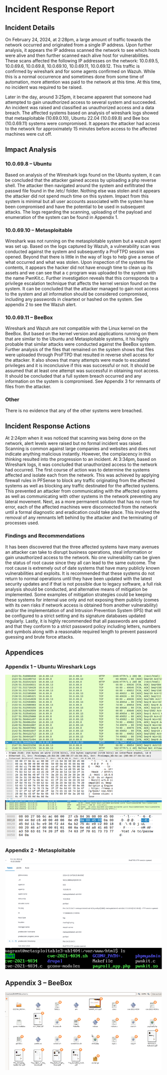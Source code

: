 # Incident Response Report
## Incident Details

On February 24, 2024, at 2:28pm, a large amount of traffic towards the network occurred and originated from a single IP address. Upon further analysis, it appears the IP address scanned the network to see which hosts were alive and then further scanned each alive host for vulnerabilities. These scans affected the following IP addresses on the network: 10.0.69.5, 10.0.69.6, 10.0.69.8, 10.0.69.10, 10.0.69.11, 10.0.69.12. This traffic is confirmed by wireshark and for some agents confirmed on Wazuh. While this is a normal occurrence and sometimes done from some time of automation, more attention was paid to the network at this time. At this time, no incident was required to be raised.

Later in the day, around 3:25pm, it became apparent that someone had attempted to gain unauthorized access to several system and succeeded. An incident was raised and classified as unauthorized access and a data breach. The affected systems based on analysis of wireshark logs showed that metasploitable (10.69.0.10), Ubuntu 22.04 (10.0.69.8) and Bee box (10.0.69.11) systems were compromised. It appears the attacker had access to the network for approximately 15 minutes before access to the affected machines were cut off.

## Impact Analysis

### 10.0.69.8 – Ubuntu

Based on analysis of the Wireshark logs found on the Ubuntu system, it can be concluded that the attacker gained access by uploading a php reverse shell. The attacker then navigated around the system and exfiltrated the passwd file found in the /etc/ folder. Nothing else was stolen and it appears the attacker did not spend much time on this system. Impact from this system is minimal but all user accounts associated with the system have been compromised and have the potential to be used in subsequent attacks. The logs regarding the scanning, uploading of the payload and enumeration of the system can be found in Appendix 1.

### 10.0.69.10 – Metasploitable

Wireshark was not running on the metasploitable system but a wazuh agent was set up. Based on the logs captured by Wazuh, a vulnerability scan was conducted against the system and subsequently a ProFTPD session was opened. Beyond that there is little in the way of logs to help give a sense of what occurred and what was stolen. Upon inspection of the systems file contents, it appears the hacker did not have enough time to clean up its assets and we can see that a c program was uploaded to the system with the name PwnKit.c. Further investigation reveals that this corresponds to a privilege escalation technique that affects the kernel version found on the system. It can be concluded that the attacker managed to gain root access to the system and all information should be considered compromised, including any passwords in cleartext or hashed on the system. See appendix 2 to see the Wazuh alert.

### 10.0.69.11 – BeeBox

Wireshark and Wazuh are not compatible with the Linux kernel on the BeeBox. But based on the kernel version and applications running on them that are similar to the Ubuntu and Metasploitable systems, it his highly probable that similar attacks were conducted against the BeeBox system. Further analysis of the files that remained on the system shows that files were uploaded through ProFTPD that resulted in reverse shell access for the attacker. It also shows that many attempts were made to escalated privileges and it is inconclusive if this was successful or not. It should be assumed that at least one attempt was successful in obtaining root access. It should be concluded that a full system breach occurred and any information on the system is compromised. See Appendix 3 for remnants of files from the attacker.

### Other

There is no evidence that any of the other systems were breached.

## Incident Response Actions

At 2:24pm when it was noticed that scanning was being done on the network, alert levels were raised but no formal incident was raised. Scanning is common against large companies and websites and does not indicate anything malicious instantly. However, the complacency in this thinking resulted into the progression to an incident. At 3:34pm, based on Wireshark logs, it was concluded that unauthorized access to the network had occurred. The first course of action was to determine the systems affected and isolate each from the network. This was achieved by applying firewall rules in PFSense to block any traffic originating from the affected systems as well as blocking any traffic destinated for the affected systems. This prevented an attacker from communicating with the affected systems as well as communicating with other systems in the network preventing any lateral movement. Next, as a more permanent solution that has no room for error, each of the affected machines were disconnected from the network until a formal diagnostic and eradication could take place. This involved the removal of any remnants left behind by the attacker and the terminating of processes used.

### Findings and Recommendations

It has been discovered that the three affected systems have many avenues an attacker can take to disrupt business operations, steal information or gain unauthorized access to the network. No one vulnerability can be given the status of root cause since they all can lead to the same outcome. The root cause is extremely out of date systems that have many publicly known vulnerabilities and exploits. It is recommended that these systems do not return to normal operations until they have been updated with the latest security updates and if that is not possible due to legacy software, a full risk analysis should be conducted, and alternative means of mitigation be implemented. Some examples of mitigation strategies could be keeping these systems for internal use only and not exposing them publicly (comes with its own risks if network access is obtained from another vulnerability) and/or the implementation of and Intrusion Prevention System (IPS) that will be configured to a strict setting and its signature databases updated regularly. Lastly, it is highly recommended that all passwords are updated and that they conform to a strict password policy including letters, numbers and symbols along with a reasonable required length to prevent password guessing and brute force attacks.

## Appendices

### Appendix 1 – Ubuntu Wireshark Logs
![](../../assets/Pasted%20image%2020241004164749.png)
![](../../assets/Pasted%20image%2020241004164800.png)
![](../../assets/Pasted%20image%2020241004164804.png)

### Appendix 2 - Metasploitable

![](../../assets/Pasted%20image%2020241004164816.png)
![](../../assets/Pasted%20image%2020241004164821.png)
## Appendix 3 – BeeBox
![](../../assets/Pasted%20image%2020241004164827.png)
